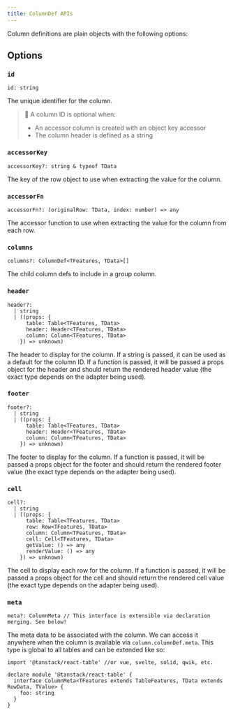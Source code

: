 ```yaml
---
title: ColumnDef APIs
---
```


Column definitions are plain objects with the following options:

## Options

### `id`

```tsx
id: string
```

The unique identifier for the column.

> 🧠 A column ID is optional when:
>
> - An accessor column is created with an object key accessor
> - The column header is defined as a string

### `accessorKey`

```tsx
accessorKey?: string & typeof TData
```

The key of the row object to use when extracting the value for the column.

### `accessorFn`

```tsx
accessorFn?: (originalRow: TData, index: number) => any
```

The accessor function to use when extracting the value for the column from each row.

### `columns`

```tsx
columns?: ColumnDef<TFeatures, TData>[]
```

The child column defs to include in a group column.

### `header`

```tsx
header?:
  | string
  | ((props: {
      table: Table<TFeatures, TData>
      header: Header<TFeatures, TData>
      column: Column<TFeatures, TData>
    }) => unknown)
```

The header to display for the column. If a string is passed, it can be used as a default for the column ID. If a function is passed, it will be passed a props object for the header and should return the rendered header value (the exact type depends on the adapter being used).

### `footer`

```tsx
footer?:
  | string
  | ((props: {
      table: Table<TFeatures, TData>
      header: Header<TFeatures, TData>
      column: Column<TFeatures, TData>
    }) => unknown)
```

The footer to display for the column. If a function is passed, it will be passed a props object for the footer and should return the rendered footer value (the exact type depends on the adapter being used).

### `cell`

```tsx
cell?:
  | string
  | ((props: {
      table: Table<TFeatures, TData>
      row: Row<TFeatures, TData>
      column: Column<TFeatures, TData>
      cell: Cell<TFeatures, TData>
      getValue: () => any
      renderValue: () => any
    }) => unknown)
```

The cell to display each row for the column. If a function is passed, it will be passed a props object for the cell and should return the rendered cell value (the exact type depends on the adapter being used).

### `meta`

```tsx
meta?: ColumnMeta // This interface is extensible via declaration merging. See below!
```

The meta data to be associated with the column. We can access it anywhere when the column is available via `column.columnDef.meta`. This type is global to all tables and can be extended like so:

```tsx
import '@tanstack/react-table' //or vue, svelte, solid, qwik, etc.

declare module '@tanstack/react-table' {
  interface ColumnMeta<TFeatures extends TableFeatures, TData extends RowData, TValue> {
    foo: string
  }
}
```
